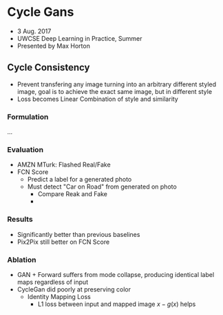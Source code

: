 # Cycle Gans

- 3 Aug. 2017
- UWCSE Deep Learning in Practice, Summer
- Presented by Max Horton

## Cycle Consistency

- Prevent transfering any image turning into an arbitrary different styled image, goal is to achieve the exact same image, but in different style
- Loss becomes Linear Combination of style and similarity

### Formulation

...

### Evaluation

- AMZN MTurk: Flashed Real/Fake
- FCN Score
  - Predict a label for a generated photo
  - Must detect "Car on Road" from generated on photo
    - Compare Reak and Fake
    - ​

### Results

- Significantly better than previous baselines
- Pix2Pix still better on FCN Score

### Ablation

- GAN + Forward suffers from mode collapse, producing identical label maps regardless of input
- CycleGan did poorly at preserving color
  - Identity Mapping Loss 
    - L1 loss between input and mapped image $x- g(x)$ helps

